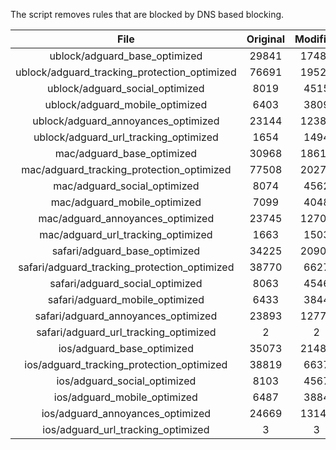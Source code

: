 The script removes rules that are blocked by DNS based blocking.


| File | Original | Modified |
|:----:|:-----:|:-----:|
| ublock/adguard_base_optimized | 29841 | 17488 |
| ublock/adguard_tracking_protection_optimized | 76691 | 19526 |
| ublock/adguard_social_optimized | 8019 | 4515 |
| ublock/adguard_mobile_optimized | 6403 | 3809 |
| ublock/adguard_annoyances_optimized | 23144 | 12384 |
| ublock/adguard_url_tracking_optimized | 1654 | 1494 |
| mac/adguard_base_optimized | 30968 | 18615 |
| mac/adguard_tracking_protection_optimized | 77508 | 20274 |
| mac/adguard_social_optimized | 8074 | 4562 |
| mac/adguard_mobile_optimized | 7099 | 4048 |
| mac/adguard_annoyances_optimized | 23745 | 12702 |
| mac/adguard_url_tracking_optimized | 1663 | 1503 |
| safari/adguard_base_optimized | 34225 | 20904 |
| safari/adguard_tracking_protection_optimized | 38770 | 6627 |
| safari/adguard_social_optimized | 8063 | 4546 |
| safari/adguard_mobile_optimized | 6433 | 3844 |
| safari/adguard_annoyances_optimized | 23893 | 12778 |
| safari/adguard_url_tracking_optimized | 2 | 2 |
| ios/adguard_base_optimized | 35073 | 21488 |
| ios/adguard_tracking_protection_optimized | 38819 | 6637 |
| ios/adguard_social_optimized | 8103 | 4567 |
| ios/adguard_mobile_optimized | 6487 | 3884 |
| ios/adguard_annoyances_optimized | 24669 | 13143 |
| ios/adguard_url_tracking_optimized | 3 | 3 |